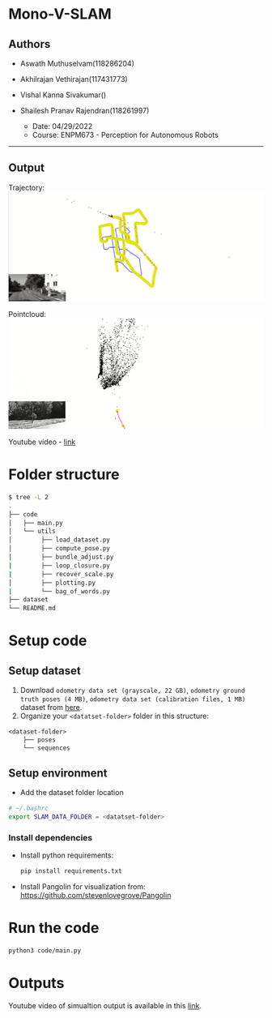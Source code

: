 # Mono-V-SLAM

## Authors 
- Aswath Muthuselvam(118286204)
- Akhilrajan Vethirajan(117431773)  
- Vishal Kanna Sivakumar()
- Shailesh Pranav Rajendran(118261997)

    - Date: 04/29/2022
    - Course: ENPM673 - Perception for Autonomous Robots
---

## Output
Trajectory:
![Output Image](/assets/output.png)

Pointcloud: \
![Pointcloud](/assets/output.gif)

Youtube video - [link](https://youtu.be/Nj5nIHlJmwM)
# Folder structure
```bash
$ tree -L 2
.
├── code
│   ├── main.py
│   └── utils
│        ├── load_dataset.py
│        ├── compute_pose.py
|        ├── bundle_adjust.py
|        ├── loop_closure.py
|        ├── recover_scale.py
│        ├── plotting.py
|        └── bag_of_words.py
├── dataset
└── README.md
```

# Setup code
## Setup dataset
1. Download `odometry data set (grayscale, 22 GB)`, `odometry ground truth poses (4 MB)`, `odometry data set (calibration files, 1 MB)` dataset from [here](http://www.cvlibs.net/datasets/kitti/eval_odometry.php).
2. Organize your `<datatset-folder>` folder in this structure:
```
<dataset-folder>
    ├── poses
    └── sequences
```

## Setup environment
- Add the dataset folder location
```bash
# ~/.bashrc
export SLAM_DATA_FOLDER = <datatset-folder>
```

### Install dependencies
- Install python requirements:
    ```bash
    pip install requirements.txt
    ```
- Install Pangolin for visualization from:
https://github.com/stevenlovegrove/Pangolin

# Run the code
```bash
python3 code/main.py
```

# Outputs
Youtube video of simualtion output is available in this [link]().

